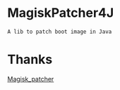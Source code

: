# MagiskPatcher4J
`A lib to patch boot image in Java`

# Thanks
[Magisk_patcher](https://github.com/affggh/Magisk_patcher)
